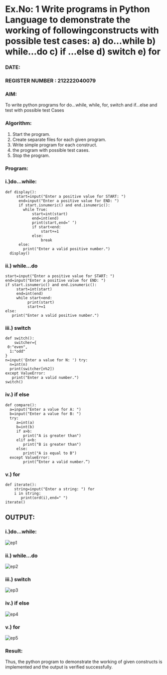 # Ex.No: 1 Write programs in Python Language to demonstrate the working of followingconstructs with possible test cases: a) do…while b) while…do c) if …else d) switch e) for 

### DATE:                                                                         
### REGISTER NUMBER : 212222040079

### AIM:  
To write python programs for do…while, while, for, switch and if…else and test with possible test 
Cases 

### Algorithm:
1. Start the program.
2. Create separate files for each given program.
3. Write simple program for each construct.
4.  the program with possible test cases.
5. Stop the program.
### Program:

### i.)do…while: 

```
def display():
     start=input("Enter a positive value for START: ")
      end=input("Enter a positive value for END: ")
      if start.isnumeric() and end.isnumeric():
        while True:
            start=int(start)
            end=int(end)
            print(start,end=‘ ‘)
            if start<end:
                start+=1
            else:
                break
      else:
        print("Enter a valid positive number.") 
  display() 
```

### ii.) while…do 

```
start=input("Enter a positive value for START: ") 
end=input("Enter a positive value for END: ")
if start.isnumeric() and end.isnumeric():
     start=int(start)
     end=int(end)
     while start<end:
          print(start)
          start+=1
else:
   print("Enter a valid positive number.")

```

### iii.) switch 

```
def switch():
    switcher={
 0:"even",
  1:"odd"
}
n=input('Enter a value for N: ') try:
  n=int(n)
  print(switcher[n%2])
except ValueError:
   print("Enter a valid number.")
switch() 

```

### iv.) if else

```
def compare():
  a=input("Enter a value for A: ")
  b=input("Enter a value for B: ")
  try:
     a=int(a)
     b=int(b)
     if a>b:
        print("A is greater than")
     elif a<b:
        print("B is greater than")
     else:
        print("A is equal to B")
  except ValueError:
        print(“Enter a valid number.”) 

```

### v.) for

```
def iterate():
    string=input("Enter a string: ") for
    i in string:
       print(ord(i),end=" ")
iterate() 
```


## OUTPUT:

### i.)do…while:
![ep1](https://github.com/user-attachments/assets/89436853-6707-4c4c-96e9-e578c0a73293)
### ii.) while…do 
![ep2](https://github.com/user-attachments/assets/e7c7e025-d0d8-4d8a-99a0-f5e98ec31b8f)
### iii.) switch 
![ep3](https://github.com/user-attachments/assets/6e80d4c9-653f-4f3a-a4d3-477e1420441d)
### iv.) if else
![ep4](https://github.com/user-attachments/assets/087ab6a6-bf57-4fad-b7c5-85d920dd5367)
### v.) for 
![ep5](https://github.com/user-attachments/assets/84f6e0e9-c0a2-4ec3-9c15-fdb299544bfb)

### Result:
Thus, the python program to demonstrate the working of given constructs is implemented and the output is verified successfully.
